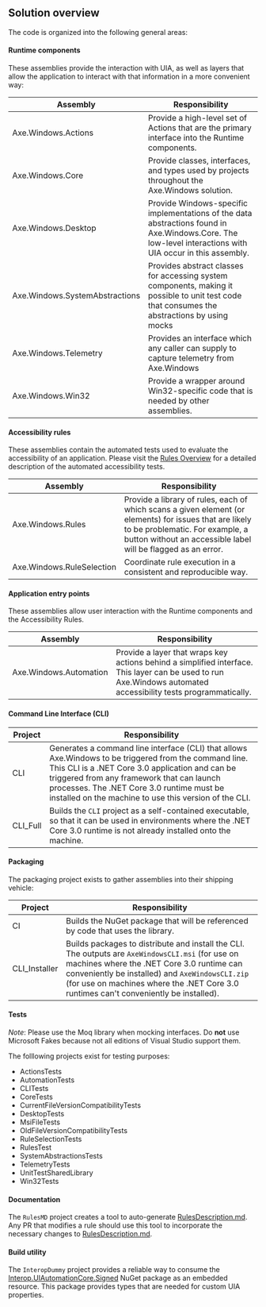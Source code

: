 <!-- Copyright (c) Microsoft Corporation. All rights reserved.
     Licensed under the MIT License. -->

## Solution overview

The code is organized into the following general areas:

#### Runtime components
These assemblies provide the interaction with UIA, as well as layers that allow the application to interact with that information in a more convenient way:

Assembly | Responsibility
--- | ---
Axe.Windows.Actions | Provide a high-level set of Actions that are the primary interface into the Runtime components.
Axe.Windows.Core | Provide classes, interfaces, and types used by projects throughout the Axe.Windows solution.
Axe.Windows.Desktop | Provide Windows-specific implementations of the data abstractions found in Axe.Windows.Core. The low-level interactions with UIA occur in this assembly.
Axe.Windows.SystemAbstractions | Provides abstract classes for accessing system components, making it possible to unit test code that consumes the abstractions by using mocks
Axe.Windows.Telemetry | Provides an interface which any caller can supply to capture telemetry from Axe.Windows
Axe.Windows.Win32 | Provide a wrapper around Win32-specific code that is needed by other assemblies.

#### Accessibility rules
These assemblies contain the automated tests used to evaluate the accessibility of an application. Please visit the [Rules Overview](./RulesOverview.md) for a detailed description of the automated accessibility tests.

Assembly | Responsibility
--- | ---
Axe.Windows.Rules | Provide a library of rules, each of which scans a given element (or elements) for issues that are likely to be problematic. For example, a button without an accessible label will be flagged as an error.
Axe.Windows.RuleSelection | Coordinate rule execution in a consistent and reproducible way.

#### Application entry points
These assemblies allow user interaction with the Runtime components and the Accessibility Rules.

Assembly | Responsibility
--- | ---
Axe.Windows.Automation | Provide a layer that wraps key actions behind a simplified interface. This layer can be used to run Axe.Windows automated accessibility tests programmatically.

#### Command Line Interface (CLI)
Project | Responsibility
--- | ---
CLI | Generates a command line interface (CLI) that allows Axe.Windows to be triggered from the command line. This CLI is a .NET Core 3.0 application and can be triggered from any framework that can launch processes. The .NET Core 3.0 runtime must be installed on the machine to use this version of the CLI.
CLI_Full | Builds the `CLI` project as a self-contained executable, so that it can be used in environments where the .NET Core 3.0 runtime is not already installed onto the machine.

#### Packaging
The packaging project exists to gather assemblies into their shipping vehicle:

Project | Responsibility
--- | ---
CI | Builds the NuGet package that will be referenced by code that uses the library.
CLI_Installer | Builds packages to distribute and install the CLI. The outputs are `AxeWindowsCLI.msi` (for use on machines where the .NET Core 3.0 runtime can conveniently be installed) and `AxeWindowsCLI.zip` (for use on machines where the .NET Core 3.0 runtimes can't conveniently be installed).

#### Tests

_Note_: Please use the Moq library when mocking interfaces. Do __not__ use Microsoft Fakes because not all editions of Visual Studio support them.

The folllowing projects exist for testing purposes:
- ActionsTests
- AutomationTests
- CLITests
- CoreTests
- CurrentFileVersionCompatibilityTests
- DesktopTests
- MsiFileTests
- OldFileVersionCompatibilityTests
- RuleSelectionTests
- RulesTest
- SystemAbstractionsTests
- TelemetryTests
- UnitTestSharedLibrary
- Win32Tests 

#### Documentation

The `RulesMD` project creates a tool to auto-generate [RulesDescription.md](RulesDescription.md). Any PR that modifies a rule should use this tool to incorporate the necessary changes to [RulesDescription.md](RulesDescription.md).

#### Build utility

The `InteropDummy` project provides a reliable way to consume the [Interop.UIAutomationCore.Signed](https://www.nuget.org/packages/Interop.UIAutomationCore.Signed) NuGet package as an embedded resource. This package provides types that are needed for custom UIA properties.
